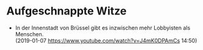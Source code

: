 # Aufgeschnappte Witze

- In der Innenstadt von Brüssel gibt es inzwischen mehr Lobbyisten als Menschen.  
  (2019-01-07 https://www.youtube.com/watch?v=J4mK0DPAmCs 14:50)
